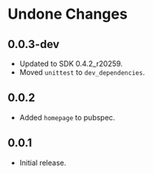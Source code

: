 # Undone Changes

## 0.0.3-dev

- Updated to SDK 0.4.2_r20259.
- Moved `unittest` to `dev_dependencies`.

## 0.0.2

- Added `homepage` to pubspec.

## 0.0.1

- Initial release.
